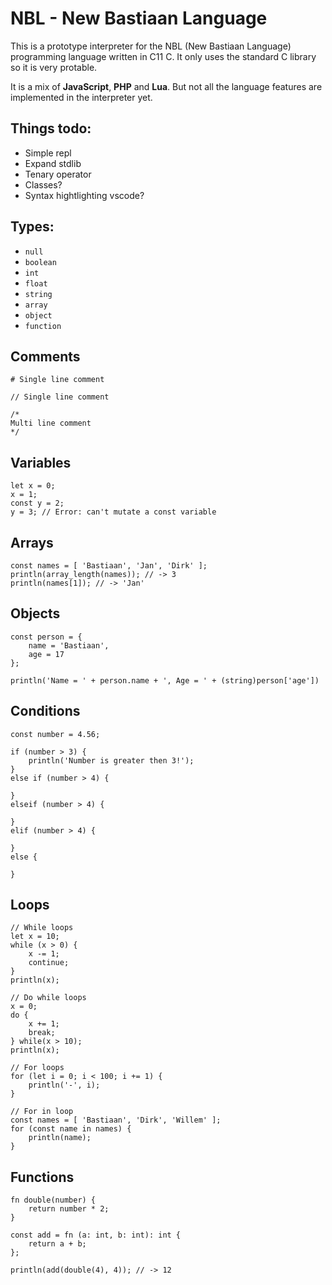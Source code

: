 # NBL - New Bastiaan Language
This is a prototype interpreter for the NBL (New Bastiaan Language) programming language written in C11 C. It only uses the standard C library so it is very protable.

It is a mix of **JavaScript**, **PHP** and **Lua**. But not all the language features are implemented in the interpreter yet.

## Things todo:
- Simple repl
- Expand stdlib
- Tenary operator
- Classes?
- Syntax hightlighting vscode?

## Types:
- `null`
- `boolean`
- `int`
- `float`
- `string`
- `array`
- `object`
- `function`

## Comments
```
# Single line comment

// Single line comment

/*
Multi line comment
*/
```

## Variables
```
let x = 0;
x = 1;
const y = 2;
y = 3; // Error: can't mutate a const variable
```

## Arrays
```
const names = [ 'Bastiaan', 'Jan', 'Dirk' ];
println(array_length(names)); // -> 3
println(names[1]); // -> 'Jan'
```

## Objects
```
const person = {
    name = 'Bastiaan',
    age = 17
};

println('Name = ' + person.name + ', Age = ' + (string)person['age'])
```

## Conditions
```
const number = 4.56;

if (number > 3) {
    println('Number is greater then 3!');
}
else if (number > 4) {

}
elseif (number > 4) {

}
elif (number > 4) {

}
else {

}
```

## Loops
```
// While loops
let x = 10;
while (x > 0) {
    x -= 1;
    continue;
}
println(x);

// Do while loops
x = 0;
do {
    x += 1;
    break;
} while(x > 10);
println(x);

// For loops
for (let i = 0; i < 100; i += 1) {
    println('-', i);
}

// For in loop
const names = [ 'Bastiaan', 'Dirk', 'Willem' ];
for (const name in names) {
    println(name);
}
```

## Functions
```
fn double(number) {
    return number * 2;
}

const add = fn (a: int, b: int): int {
    return a + b;
};

println(add(double(4), 4)); // -> 12
```
